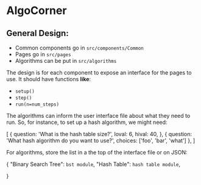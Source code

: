 # AlgoCorner


## General Design:

- Common components go in `src/components/Common`
- Pages go in `src/pages`
- Algorithms can be put in `src/algorithms`

The design is for each component to expose an interface for the pages to use.
It should have functions **like**:

- `setup()`
- `step()`
- `run(n=num_steps)`


The algorithms can inform the user interface file about what they need to run.
So, for instance, to set up a hash algorithm, we might need:

[
    {
        question: 'What is the hash table size?',
        loval: 6,
        hival: 40,
    },
    {
        question: 'What hash algorithm do you want to use?',
        choices: ['foo', 'bar', 'what']
    },
]
    
For algorithms, store the list in a the top of the interface file or on JSON:

{
    "Binary Search Tree": `bst module`,
    "Hash Table": `hash table module`,

}
